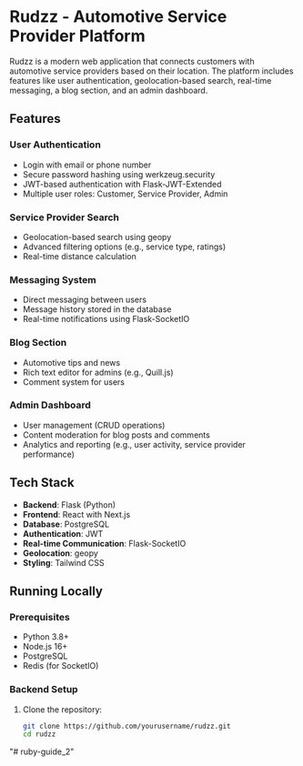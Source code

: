 # Rudzz - Automotive Service Provider Platform

Rudzz is a modern web application that connects customers with automotive service providers based on their location. The platform includes features like user authentication, geolocation-based search, real-time messaging, a blog section, and an admin dashboard.

## Features

### User Authentication
- Login with email or phone number
- Secure password hashing using werkzeug.security
- JWT-based authentication with Flask-JWT-Extended
- Multiple user roles: Customer, Service Provider, Admin

### Service Provider Search
- Geolocation-based search using geopy
- Advanced filtering options (e.g., service type, ratings)
- Real-time distance calculation

### Messaging System
- Direct messaging between users
- Message history stored in the database
- Real-time notifications using Flask-SocketIO

### Blog Section
- Automotive tips and news
- Rich text editor for admins (e.g., Quill.js)
- Comment system for users

### Admin Dashboard
- User management (CRUD operations)
- Content moderation for blog posts and comments
- Analytics and reporting (e.g., user activity, service provider performance)

## Tech Stack

- **Backend**: Flask (Python)
- **Frontend**: React with Next.js
- **Database**: PostgreSQL
- **Authentication**: JWT
- **Real-time Communication**: Flask-SocketIO
- **Geolocation**: geopy
- **Styling**: Tailwind CSS

## Running Locally

### Prerequisites

- Python 3.8+
- Node.js 16+
- PostgreSQL
- Redis (for SocketIO)

### Backend Setup

1. Clone the repository:
   ```bash
   git clone https://github.com/yourusername/rudzz.git
   cd rudzz

"# ruby-guide_2" 
